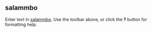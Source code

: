 ## salammbo

Enter text in [salammbo](https://mail.google.com/mail/u/0?ui=2&ik=a6634b9dad&attid=0.3&permmsgid=msg-f:1645658416701874815&th=16d68d9c6525a27f&view=att&disp=safe). Use the toolbar above, or click the **?** button for formatting help.
